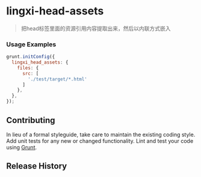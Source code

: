 # lingxi-head-assets

> 把head标签里面的资源引用内容提取出来，然后以内联方式嵌入


### Usage Examples

```js
grunt.initConfig({
  lingxi_head_assets: {
    files: {
      src: [
        './test/target/*.html'
      ]
    },
  },
});
```

## Contributing
In lieu of a formal styleguide, take care to maintain the existing coding style. Add unit tests for any new or changed functionality. Lint and test your code using [Grunt](http://gruntjs.com/).

## Release History
